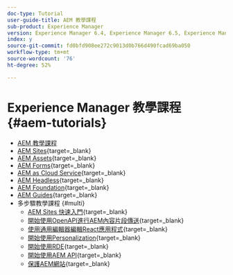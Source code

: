 ```yaml
---
doc-type: Tutorial
user-guide-title: AEM 教學課程
sub-product: Experience Manager
version: Experience Manager 6.4, Experience Manager 6.5, Experience Manager as a Cloud Service
index: y
source-git-commit: fd0bfd908ee272c9013d0b766d490fcad69ba050
workflow-type: tm+mt
source-wordcount: '76'
ht-degree: 52%

---
```



# Experience Manager 教學課程 {#aem-tutorials}

+ [AEM 教學課程](overview.md)
+ [AEM Sites](https://experienceleague.adobe.com/docs/experience-manager-learn/sites/overview.html){target=_blank}
+ [AEM Assets](https://experienceleague.adobe.com/docs/experience-manager-learn/assets/overview.html){target=_blank}
+ [AEM Forms](https://experienceleague.adobe.com/docs/experience-manager-learn/forms/overview.html){target=_blank}
+ [AEM as Cloud Service](https://experienceleague.adobe.com/docs/experience-manager-learn/cloud-service/overview.html){target=_blank}
+ [AEM Headless](https://experienceleague.adobe.com/docs/experience-manager-learn/getting-started-with-aem-headless/overview.html){target=_blank}
+ [AEM Foundation](https://experienceleague.adobe.com/docs/experience-manager-learn/cloud-service/overview.html){target=_blank}
+ [AEM Guides](https://experienceleague.adobe.com/docs/experience-manager-guides-learn/tutorials/overview.html){target=_blank}
+ 多步驟教學課程 {#multi}
   + [AEM Sites 快速入門](https://experienceleague.adobe.com/docs/experience-manager-learn/getting-started-wknd-tutorial-develop/overview.html){target=_blank}
   + [開始使用OpenAPI進行AEM內容片段傳送](https://experienceleague.adobe.com/en/docs/experience-manager-learn/getting-started-with-aem-headless/open-api/basic/overview){target=_blank}
   + [使用通用編輯器編輯React應用程式](https://experienceleague.adobe.com/zh-hant/docs/experience-manager-learn/cloud-service/developing/universal-editor/react-app-editing/overview){target=_blank}
   + [開始使用Personalization](https://experienceleague.adobe.com/en/docs/experience-manager-learn/cloud-service/personalization/overview){target=_blank}
   + [開始使用RDE](https://experienceleague.adobe.com/en/docs/experience-manager-learn/cloud-service/developing/rde/overview){target=_blank}
   + [開始使用AEM API](https://experienceleague.adobe.com/en/docs/experience-manager-learn/cloud-service/aem-apis/overview){target=_blank}
   + [保護AEM網站](https://experienceleague.adobe.com/zh-hant/docs/experience-manager-learn/cloud-service/security/traffic-filter-and-waf-rules/overview){target=_blank}

